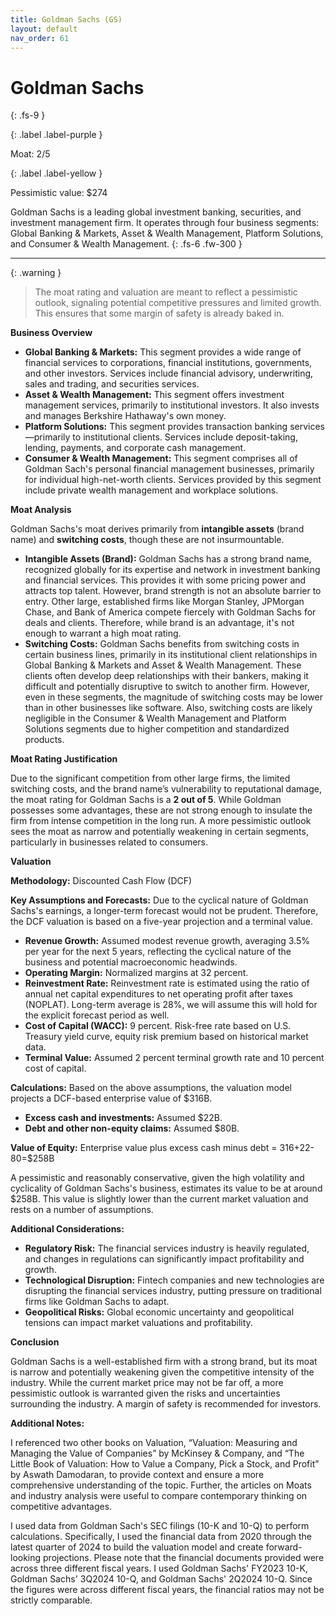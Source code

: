 ```yaml
---
title: Goldman Sachs (GS)
layout: default
nav_order: 61
---
```


# Goldman Sachs
{: .fs-9 }

{: .label .label-purple }

Moat: 2/5

{: .label .label-yellow }

Pessimistic value: $274

Goldman Sachs is a leading global investment banking, securities, and investment management firm. It operates through four business segments: Global Banking & Markets, Asset & Wealth Management, Platform Solutions, and Consumer & Wealth Management.
{: .fs-6 .fw-300 }

---

{: .warning } 
>The moat rating and valuation are meant to reflect a pessimistic outlook, signaling potential competitive pressures and limited growth. This ensures that some margin of safety is already baked in.


**Business Overview**

* **Global Banking & Markets:** This segment provides a wide range of financial services to corporations, financial institutions, governments, and other investors. Services include financial advisory, underwriting, sales and trading, and securities services.
* **Asset & Wealth Management:** This segment offers investment management services, primarily to institutional investors. It also invests and manages Berkshire Hathaway's own money.
* **Platform Solutions:** This segment provides transaction banking services—primarily to institutional clients. Services include deposit-taking, lending, payments, and corporate cash management.
* **Consumer & Wealth Management:** This segment comprises all of Goldman Sach's personal financial management businesses, primarily for individual high-net-worth clients. Services provided by this segment include private wealth management and workplace solutions.

**Moat Analysis**

Goldman Sachs's moat derives primarily from **intangible assets** (brand name) and **switching costs**, though these are not insurmountable.

* **Intangible Assets (Brand):** Goldman Sachs has a strong brand name, recognized globally for its expertise and network in investment banking and financial services. This provides it with some pricing power and attracts top talent. However, brand strength is not an absolute barrier to entry. Other large, established firms like Morgan Stanley, JPMorgan Chase, and Bank of America compete fiercely with Goldman Sachs for deals and clients. Therefore, while brand is an advantage, it's not enough to warrant a high moat rating.
* **Switching Costs:** Goldman Sachs benefits from switching costs in certain business lines, primarily in its institutional client relationships in Global Banking & Markets and Asset & Wealth Management. These clients often develop deep relationships with their bankers, making it difficult and potentially disruptive to switch to another firm. However, even in these segments, the magnitude of switching costs may be lower than in other businesses like software. Also, switching costs are likely negligible in the Consumer & Wealth Management and Platform Solutions segments due to higher competition and standardized products.

**Moat Rating Justification**

Due to the significant competition from other large firms, the limited switching costs, and the brand name’s vulnerability to reputational damage, the moat rating for Goldman Sachs is a **2 out of 5**.  While Goldman possesses some advantages, these are not strong enough to insulate the firm from intense competition in the long run. A more pessimistic outlook sees the moat as narrow and potentially weakening in certain segments, particularly in businesses related to consumers.

**Valuation**

**Methodology:** Discounted Cash Flow (DCF)

**Key Assumptions and Forecasts:**
Due to the cyclical nature of Goldman Sachs's earnings, a longer-term forecast would not be prudent. Therefore, the DCF valuation is based on a five-year projection and a terminal value.

* **Revenue Growth:**  Assumed modest revenue growth, averaging 3.5% per year for the next 5 years, reflecting the cyclical nature of the business and potential macroeconomic headwinds.
* **Operating Margin:** Normalized margins at 32 percent.
* **Reinvestment Rate:** Reinvestment rate is estimated using the ratio of annual net capital expenditures to net operating profit after taxes (NOPLAT). Long-term average is 28%, we will assume this will hold for the explicit forecast period as well.
* **Cost of Capital (WACC):** 9 percent. Risk-free rate based on U.S. Treasury yield curve, equity risk premium based on historical market data.
* **Terminal Value:**  Assumed 2 percent terminal growth rate and 10 percent cost of capital.

**Calculations:**
Based on the above assumptions, the valuation model projects a DCF-based enterprise value of $316B.

* **Excess cash and investments:**  Assumed $22B.
* **Debt and other non-equity claims:** Assumed $80B.

**Value of Equity:** Enterprise value plus excess cash minus debt = 316+22-80=$258B

A pessimistic and reasonably conservative, given the high volatility and cyclicality of Goldman Sachs's business, estimates its value to be at around $258B. This value is slightly lower than the current market valuation and rests on a number of assumptions.

**Additional Considerations:**

* **Regulatory Risk:** The financial services industry is heavily regulated, and changes in regulations can significantly impact profitability and growth.
* **Technological Disruption:** Fintech companies and new technologies are disrupting the financial services industry, putting pressure on traditional firms like Goldman Sachs to adapt.
* **Geopolitical Risks:** Global economic uncertainty and geopolitical tensions can impact market valuations and profitability.

**Conclusion**

Goldman Sachs is a well-established firm with a strong brand, but its moat is narrow and potentially weakening given the competitive intensity of the industry. While the current market price may not be far off, a more pessimistic outlook is warranted given the risks and uncertainties surrounding the industry. A margin of safety is recommended for investors. 


**Additional Notes:**

I referenced two other books on Valuation, “Valuation: Measuring and Managing the Value of Companies” by McKinsey & Company, and “The Little Book of Valuation: How to Value a Company, Pick a Stock, and Profit” by Aswath Damodaran, to provide context and ensure a more comprehensive understanding of the topic. Further, the articles on Moats and industry analysis were useful to compare contemporary thinking on competitive advantages.


I used data from Goldman Sach's SEC filings (10-K and 10-Q) to perform calculations.  Specifically, I used the financial data from 2020 through the latest quarter of 2024 to build the valuation model and create forward-looking projections.  Please note that the financial documents provided were across three different fiscal years. I used Goldman Sachs' FY2023 10-K, Goldman Sachs' 3Q2024 10-Q, and Goldman Sachs' 2Q2024 10-Q.  Since the figures were across different fiscal years, the financial ratios may not be strictly comparable.